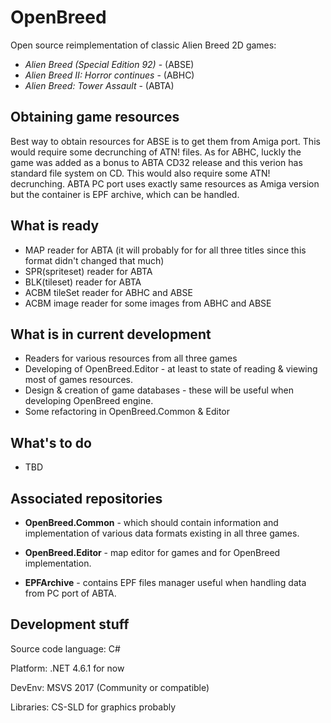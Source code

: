 # OpenBreed
Open source reimplementation of classic Alien Breed 2D games:
 - *Alien Breed (Special Edition 92)* - (ABSE)
 - *Alien Breed II: Horror continues* - (ABHC)
 - *Alien Breed: Tower Assault* - (ABTA)
 
## Obtaining game resources
 
Best way to obtain resources for ABSE is to get them from Amiga port. This would require some decrunching of ATN! files.
As for ABHC, luckly the game was added as a bonus to ABTA CD32 release and this verion has standard file system on CD.  This would also require some ATN! decrunching.
ABTA PC port uses exactly same resources as Amiga version but the container is EPF archive, which can be handled.

## What is ready

* MAP reader for ABTA (it will probably for for all three titles since this format didn't changed that much)
* SPR(spriteset) reader for ABTA
* BLK(tileset) reader for ABTA
* ACBM tileSet reader for ABHC and ABSE
* ACBM image reader for some images from ABHC and ABSE

## What is in current development

* Readers for various resources from all three games
* Developing of OpenBreed.Editor - at least to state of reading & viewing most of games resources.
* Design & creation of game databases - these will be useful when developing OpenBreed engine. 
* Some refactoring in OpenBreed.Common & Editor

## What's to do

* TBD

## Associated repositories
* **OpenBreed.Common** - which should contain information and implementation of various data formats existing in all three games.

* **OpenBreed.Editor** - map editor for games and for OpenBreed implementation.

* **EPFArchive** - contains EPF files manager useful when handling data from PC port of ABTA.

## Development stuff

Source code language: C#

Platform: .NET 4.6.1 for now

DevEnv: MSVS 2017 (Community or compatible)

Libraries: CS-SLD for graphics probably


